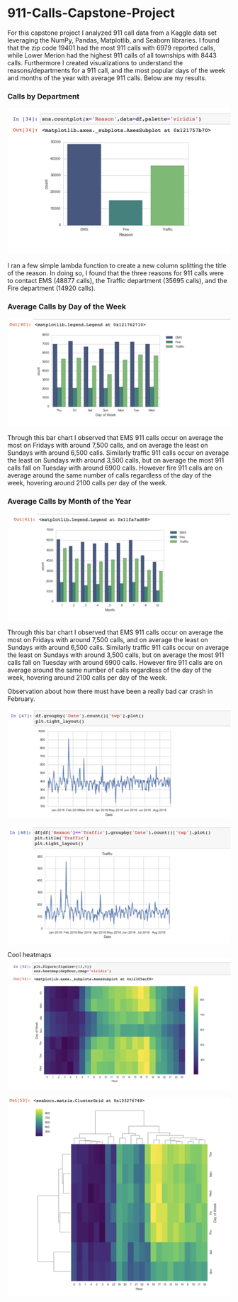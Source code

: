 # 911-Calls-Capstone-Project

For this capstone project I analyzed 911 call data from a Kaggle data set leveraging the NumPy, Pandas, Matplotlib, and Seaborn libraries. I found that the zip code 19401 had the most 911 calls with 6979 reported calls, while Lower Merion had the highest 911 calls of all townships with 8443 calls. Furthermore I created visualizations to understand the reasons/departments for a 911 call, and the most popular days of the week and months of the year with average 911 calls. Below are my results.

### Calls by Department
![capstone_project_pic_1.png](capstone_project_pic_1.png)

I ran a few simple lambda function to create a new column splitting the title of the reason. In doing so, I found that the three reasons for 911 calls were to contact EMS (48877 calls), the Traffic department (35695 calls), and the Fire department (14920 calls).

### Average Calls by Day of the Week
![capstone_project_pic_2.png](capstone_project_pic_2.png)

Through this bar chart I observed that EMS 911 calls occur on average the most on Fridays with around 7,500 calls, and on average the least on Sundays with around 6,500 calls. Similarly traffic 911 calls occur on average the least on Sundays with around 3,500 calls, but on average the most 911 calls fall on Tuesday with around 6900 calls. However fire 911 calls are on average around the same number of calls regardless of the day of the week, hovering around 2100 calls per day of the week.

### Average Calls by Month of the Year
![capstone_project_pic_3.png](capstone_project_pic_3.png)

Through this bar chart I observed that EMS 911 calls occur on average the most on Fridays with around 7,500 calls, and on average the least on Sundays with around 6,500 calls. Similarly traffic 911 calls occur on average the least on Sundays with around 3,500 calls, but on average the most 911 calls fall on Tuesday with around 6900 calls. However fire 911 calls are on average around the same number of calls regardless of the day of the week, hovering around 2100 calls per day of the week.

Observation about how there must have been a really bad car crash in February.

![capstone_project_pic_4.png](capstone_project_pic_4.png)

![capstone_project_pic_5.png](capstone_project_pic_5.png)

Cool heatmaps
![capstone_project_pic_6.png](capstone_project_pic_6.png)

![capstone_project_pic_7.png](capstone_project_pic_7.png)
